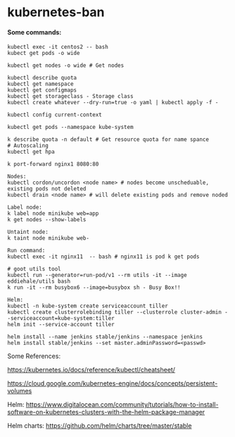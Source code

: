 # kubernetes-ban

#### Some commands:
```
kubectl exec -it centos2 -- bash
kubect get pods -o wide

kubectl get nodes -o wide # Get nodes

kubectl describe quota
kubectl get namespace
kubectl get configmaps
kubectl get storageclass - Storage class
kubectl create whatever --dry-run=true -o yaml | kubectl apply -f -

kubectl config current-context

kubectl get pods --namespace kube-system

k describe quota -n default # Get resource quota for name spance
# Autoscaling
kubectl get hpa

k port-forward nginx1 8080:80

Nodes:
kubectl cordon/uncordon <node name> # nodes become unscheduable, existing pods not deleted
kubectl drain <node name> # will delete existing pods and remove noded

Label node:
k label node minikube web=app
k get nodes --show-labels

Untaint node:
k taint node minikube web-

Run command:
kubectl exec -it nginx11  -- bash # nginx11 is pod k get pods

# goot utils tool
kubectl run --generator=run-pod/v1 --rm utils -it --image eddiehale/utils bash
k run -it --rm busybox6 --image=busybox sh - Busy Box!!

Helm:
kubectl -n kube-system create serviceaccount tiller
kubectl create clusterrolebinding tiller --clusterrole cluster-admin --serviceaccount=kube-system:tiller
helm init --service-account tiller

helm install --name jenkins stable/jenkins --namespace jenkins
helm install stable/jenkins --set master.adminPassword=<passwd>

```

Some References:

https://kubernetes.io/docs/reference/kubectl/cheatsheet/ 

https://cloud.google.com/kubernetes-engine/docs/concepts/persistent-volumes

Helm:
https://www.digitalocean.com/community/tutorials/how-to-install-software-on-kubernetes-clusters-with-the-helm-package-manager

Helm charts:
https://github.com/helm/charts/tree/master/stable
